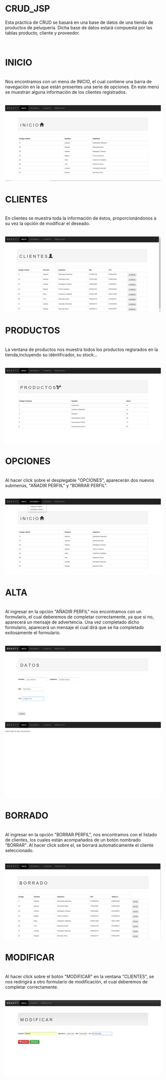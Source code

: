# CRUD_JSP
Esta práctica de CRUD se basará en una base de datos de una tienda de productos de peluquería. 
Dicha base de datos estará compuesta por las tablas producto, cliente y proveedor.

</br>

# INICIO
</br>
Nos encontramos con un menú de INICIO, el cual contiene una barra de navegación en la que están presentes una serie de opciones.
En este menú se muestran alguna información de los clientes registrados.
</br>
</br>
</br>

<img src="INICIO.PNG">

# CLIENTES
</br>
En clientes se muestra toda la información de éstos, proporcionándonos a su vez la opción de modificar el deseado.
</br>
</br>
</br>
<img src="CLIENTES.PNG">

# PRODUCTOS
</br>
La ventana de productos nos muestra todos los productos regisrados en la tienda,incluyendo su idéntificador, su stock...
</br>
</br>
</br>
<img src="PRODUCTOS.PNG">

# OPCIONES
</br>
Al hacer click sobre el desplegable "OPCIONES", aparecerán dos nuevos submenús, "AÑADIR PERFIIL" y "BORRAR PERFIL".
</br>
</br>
</br>
<img src="OPCIONES.PNG">

# ALTA
</br>
Al ingresar en la opción "AÑADIR PERFIL" nos encontramos con un formulario, el cual deberemos de completar correctamente, ya que si no, aparecerá un mensaje de advertencia. Una vez completado dicho formulario, aparecerá un mensaje el cual dirá que se ha completado exitosamente el formulario.
</br>
</br>
</br>
<img src="ALTA.PNG">
<img src="alta2.PNG">

# BORRADO
</br>
Al ingresar en la opción "BORRAR PERFIL", nos encontramos con el listado de clientes, los cuales están acompañados de un botón nombrado "BORRAR". Al hacer click sobre el, se borrará automaticamente el cliente seleccionado.
</br>
</br>
</br>
<img src="BORRAR.PNG">

# MODIFICAR
</br>
Al hacer click sobre el botón "MODIFICAR" en la ventana "CLIENTES", se nos redirigirá a otro formulario de modificación, el cual deberemos de completar correctamente. 
</br>
</br>
</br>
<img src="MODIFICAR.PNG">


